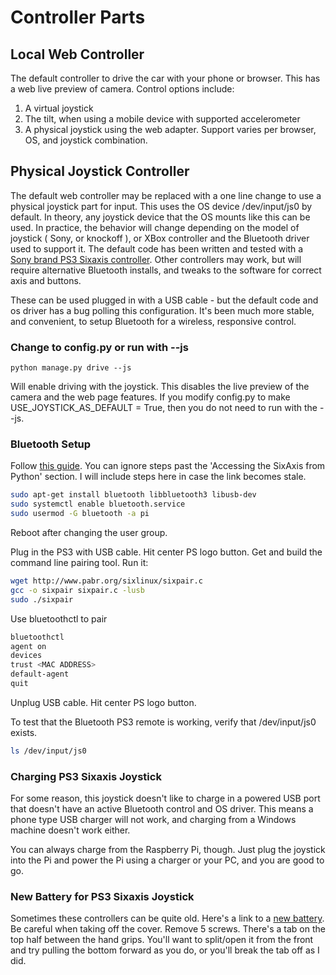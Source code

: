 # Controller Parts

## Local Web Controller

The default controller to drive the car with your phone or browser. This has a web live preview of camera. Control options include:

1. A virtual joystick
2. The tilt, when using a mobile device with supported accelerometer
3. A physical joystick using the web adapter. Support varies per browser, OS, and joystick combination.


## Physical Joystick Controller

The default web controller may be replaced with a one line change to use a physical joystick part for input. This uses the OS device /dev/input/js0 by default. In theory, any joystick device that the OS mounts like this can be used. In practice, the behavior will change depending on the model of joystick ( Sony, or knockoff ), or XBox controller and the Bluetooth driver used to support it. The default code has been written and tested with a [Sony brand PS3 Sixaxis controller](https://www.amazon.com/Dualshock-Wireless-Controller-Charcoal-playstation-3). Other controllers may work, but will require alternative Bluetooth installs, and tweaks to the software for correct axis and buttons.

These can be used plugged in with a USB cable - but the default code and os driver has a bug polling this configuration. It's been much more stable, and convenient, to setup Bluetooth for a wireless, responsive control.

### Change to config.py or run with --js

```
python manage.py drive --js
```

Will enable driving with the joystick. This disables the live preview of the camera and the web page features. If you modify config.py to make USE_JOYSTICK_AS_DEFAULT = True, then you do not need to run with the --js.

### Bluetooth Setup

Follow [this guide](https://pythonhosted.org/triangula/sixaxis.html). You can ignore steps past the 'Accessing the SixAxis from Python' section. I will include steps here in case the link becomes stale.

``` bash
sudo apt-get install bluetooth libbluetooth3 libusb-dev
sudo systemctl enable bluetooth.service
sudo usermod -G bluetooth -a pi
```

Reboot after changing the user group.

Plug in the PS3 with USB cable. Hit center PS logo button. Get and build the command line pairing tool. Run it:

```bash
wget http://www.pabr.org/sixlinux/sixpair.c
gcc -o sixpair sixpair.c -lusb
sudo ./sixpair
```

Use bluetoothctl to pair
```bash
bluetoothctl
agent on
devices
trust <MAC ADDRESS>
default-agent
quit
```

Unplug USB cable. Hit center PS logo button.

To test that the Bluetooth PS3 remote is working, verify that /dev/input/js0 exists.

```bash
ls /dev/input/js0
```

### Charging PS3 Sixaxis Joystick

For some reason, this joystick doesn't like to charge in a powered USB port that doesn't have an active Bluetooth control and OS driver. This means a phone type USB charger will not work, and charging from a Windows machine doesn't work either.

You can always charge from the Raspberry Pi, though.  Just plug the joystick into the Pi and power the Pi using a charger or your PC, and you are good to go.

### New Battery for PS3 Sixaxis Joystick

Sometimes these controllers can be quite old. Here's a link to a [new battery](http://a.co/5k1lbns). Be careful when taking off the cover. Remove 5 screws. There's a tab on the top half between the hand grips. You'll want to split/open it from the front and try pulling the bottom forward as you do, or you'll break the tab off as I did.

